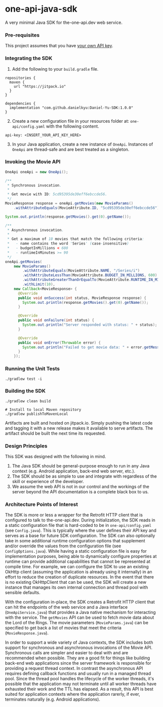 # one-api-java-sdk

A very minimal Java SDK for the-one-api.dev web service.

### Pre-requisites

This project assumes that you have [your own API key](https://the-one-api.dev/sign-up).

### Integrating the SDK

1. Add the following to your `build.gradle` file.

```
repositories {
  maven {
    url "https://jitpack.io"
  }
}

dependencies {
  implementation "com.github.danielkyu:Daniel-Yu-SDK:1.0.0"
}
```

2. Create a new configuration file in your resources folder at: `one-api/config.yaml` with the following content.

```
api-key: <INSERT_YOUR_API_KEY_HERE>
```

3. In your Java application, create a new instance of `OneApi`. Instances of `OneApi` are thread-safe and are best treated as a singleton.

### Invoking the Movie API

```java
OneApi oneApi = new OneApi();

/**
 * Synchronous invocation.
 *
 * Get movie with ID: 5cd95395de30eff6ebccde56.
 */
MovieResponse response = oneApi.getMovies(new MovieParams()
    .withAttributeEquals(MovieAttribute.ID, "5cd95395de30eff6ebccde56"));

System.out.println(response.getMovies().get(0).getName());

/**
 * Asynchronous invocation.
 *
 * Get a maximum of 10 movies that match the following criteria:
 *   - name contains the word 'Series' (case-insensitive)
 *   - budgetInMillions < 600
 *   - runtimeInMinutes >= 90
 */
oneApi.getMovies(
    new MovieParams()
        .withAttributeEquals(MovieAttribute.NAME, "/Series/i")
        .withAttributeLessThan(MovieAttribute.BUDGET_IN_MILLIONS, 600)
        .withAttributeGreaterThanOrEqualTo(MovieAttribute.RUNTIME_IN_MINUTES, 90)
        .withLimit(10),
    new Callback<MovieResponse> {
      @Override
      public void onSuccess(int status, MovieResponse response) {
        System.out.println(response.getMovies().get(0).getName());
      }

      @Override
      public void onFailure(int status) {
        System.out.println("Server responded with status: " + status);
      }

      @Override
      public void onError(Throwable error) {
        System.out.println("Failed to get movie data: " + error.getMessage());
      }
    });
```

### Running the Unit Tests

```
./gradlew test -i
```

### Building the SDK

```
./gradlew clean build

# Install to local Maven repository
./gradlew publishToMavenLocal

```

Artifacts are built and hosted on jitpack.io. Simply pushing the latest code and tagging it with a new release makes it available to serve artifacts. The artifact should be built the next time its requested.

### Design Principles

This SDK was designed with the following in mind.

1. The Java SDK should be general-purpose enough to run in any Java context (e.g. Android application, back-end web server, etc.).
2. The SDK should be as simple to use and integrate with regardless of the skill or experience of the developer.
3. We assume the web API is not in our control and the workings of the server beyond the API documentation is a complete black box to us.

### Architecture Points of Interest

The SDK is more or less a wrapper for the Retrofit HTTP client that is configured to talk to the-one-api.dev. During initialization, the SDK reads in a static configuration file that is hard-coded to be in `one-api/config.yaml` (see `Config.java`). This is typically where the user defines their API key and serves as a base for future SDK configuration. The SDK can also optionally take in some additional runtime configuration options that supplement and/or override the values from the configuration file (see `ConfigOptions.java`). While having a static configuration file is easy for implementation purposes, being able to dynamically configure properties at runtime can provide additional capabilities that cannot be represented at compile time. For example, we can configure the SDK to use an existing OkHttp client (assuming the application is already using it internally) in an effort to reduce the creation of duplicate resources. In the event that there is no existing OkHttpClient that can be used, the SDK will create a new instance that manages its own internal connection and thread pool with sensible defaults.

With the configuration in-place, the SDK creates a Retrofit HTTP client that can hit the endpoints of the web service and a Java interface (`OneApiService.java`) that provides a Java native mechanism for interacting with the service. The `getMovies` API can be used to fetch movie data about the Lord of the Rings. The movie parameters (`MovieParams.java`) can be specified to get back a list of movies that meet the criteria (`MovieResponse.java`).

In order to support a wide variety of Java contexts, the SDK includes both support for synchronous and asynchronous invocations of the Movie API. Synchronous calls are simpler and easier to deal with and are recommended when possible. They are a good fit for things like building back-end web applications since the server framework is responsible for providing a request thread context. In contrast the asynchronous API requires defining callback functions and usually run in a managed thread pool. Since the thread pool handles the lifecycle of the worker threads, it's possible that the application may not terminate until all worker threads have exhausted their work and the TTL has elapsed. As a result, this API is best suited for application contexts where the application rarerly, if ever, terminates naturally (e.g. Android applications).
